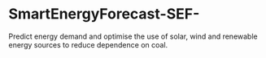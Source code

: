 # SmartEnergyForecast-SEF-
Predict energy demand and optimise the use of solar, wind and renewable energy sources to reduce dependence on coal.
